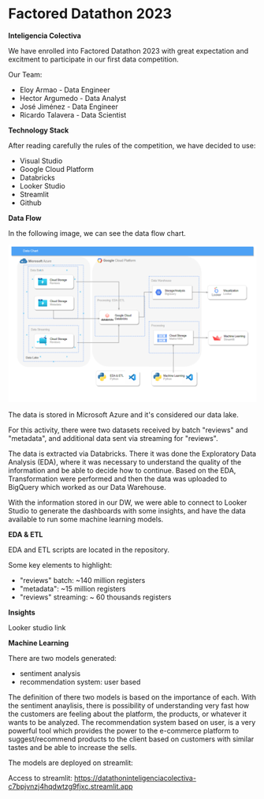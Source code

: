 # Factored Datathon 2023

**Inteligencia Colectiva**

We have enrolled into Factored Datathon 2023 with great expectation and excitment to participate in our first data competition. 

Our Team:

- Eloy Armao - Data Engineer
- Hector Argumedo - Data Analyst
- José Jiménez - Data Engineer
- Ricardo Talavera - Data Scientist


**Technology Stack**

After reading carefully the rules of the competition, we have decided to use:

- Visual Studio
- Google Cloud Platform
- Databricks
- Looker Studio
- Streamlit
- Github


**Data Flow**

In the following image, we can see the data flow chart. 

![1691270323896](image/README/1691270323896.png)

The data is stored in Microsoft Azure and it's considered our data lake.

For this activity, there were two datasets received by batch "reviews" and "metadata", and additional data sent via streaming for "reviews".

The data is extracted via Databricks. There it was done the Exploratory Data Analysis (EDA), where it was necessary to understand the quality of the information and be able to decide how to continue. Based on the EDA, Transformation were performed and then the data was uploaded to BigQuery which worked as our Data Warehouse. 

With the information stored in our DW, we were able to connect to Looker Studio to generate the dashboards with some insights, and have the data available to run some machine learning models. 


**EDA & ETL**

EDA and ETL scripts are located in the repository. 

Some key elements to highlight:

- "reviews" batch:  ~140 million registers
- "metadata": ~15 million registers
- "reviews" streaming: ~ 60 thousands registers


**Insights**

Looker studio link


**Machine Learning**

There are two models generated:

- sentiment analysis
- recommendation system: user based

The definition of there two models is based on the importance of each. With the sentiment anaylisis, there is possibility of understanding very fast how the customers are feeling about the platform, the products, or whatever it wants to be analyzed.
The recommendation system based on user, is a very powerful tool which provides the power to the e-commerce platform to suggest/recommend products to the client based on customers with similar tastes and be able to increase the sells. 

The models are deployed on streamlit:

Access to streamlit: https://datathoninteligenciacolectiva-c7bpjvnzj4hqdwtzg9fjxc.streamlit.app
